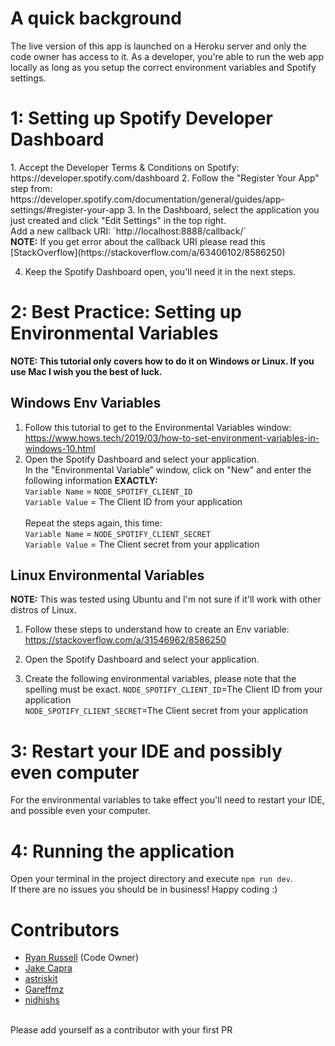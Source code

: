 # A quick background

The live version of this app is launched on a Heroku server and only the code owner has access to it. As a developer, you're able to run the web app locally as long as you setup the correct environment variables and Spotify settings.

<h1 id="step1"> 1: Setting up Spotify Developer Dashboard</h1>
1. Accept the Developer Terms & Conditions on Spotify: https://developer.spotify.com/dashboard
2. Follow the "Register Your App" step from: https://developer.spotify.com/documentation/general/guides/app-settings/#register-your-app
3. In the Dashboard, select the application you just created and click "Edit Settings" in the top right.
   <br> Add a new callback URI: `http://localhost:8888/callback/`
   <br><b>NOTE:</b> If you get error about the callback URI please read this [StackOverflow](https://stackoverflow.com/a/63406102/8586250)

4. Keep the Spotify Dashboard open, you'll need it in the next steps.

# 2: Best Practice: Setting up Environmental Variables
<b>NOTE: This tutorial only covers how to do it on Windows or Linux. If you use Mac I wish you the best of luck.</b>

## Windows Env Variables

1. Follow this tutorial to get to the Environmental Variables window: https://www.hows.tech/2019/03/how-to-set-environment-variables-in-windows-10.html
2. Open the Spotify Dashboard and select your application.
   <br>
   In the "Environmental Variable" window, click on "New" and enter the following information <b>EXACTLY:</b>
   <br>
   `Variable Name` = `NODE_SPOTIFY_CLIENT_ID`
   <br>
   `Variable Value` = The Client ID from your application
   <br> <br>
   Repeat the steps again, this time:
   <br>
   `Variable Name` = `NODE_SPOTIFY_CLIENT_SECRET`
   <br>
   `Variable Value` = The Client secret from your application
   <br>

## Linux Environmental Variables

<b>NOTE:</b> This was tested using Ubuntu and I'm not sure if it'll work with other distros of Linux.

1. Follow these steps to understand how to create an Env variable: https://stackoverflow.com/a/31546962/8586250

2. Open the Spotify Dashboard and select your application.

3. Create the following environmental variables, please note that the spelling must be exact.
   `NODE_SPOTIFY_CLIENT_ID`=The Client ID from your application
   <br>
   `NODE_SPOTIFY_CLIENT_SECRET`=The Client secret from your application

# 3: Restart your IDE and possibly even computer

For the environmental variables to take effect you'll need to restart your IDE, and possible even your computer.

# 4: Running the application

Open your terminal in the project directory and execute `npm run dev`.
<br> If there are no issues you should be in business! Happy coding :)

# Contributors
- [Ryan Russell](https://github.com/RyanRussell00) (Code Owner)
- [Jake Capra](https://github.com/JakeCapra)
- [astriskit](https://github.com/astriskit)
- [Gareffmz](https://github.com/Gareffmz)
- [nidhishs](https://github.com/nidhishs)

<br>Please add yourself as a contributor with your first PR
